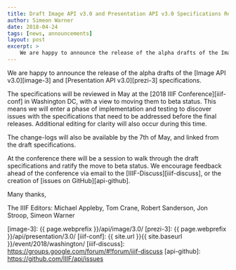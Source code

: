 ```yaml
---
title: Draft Image API v3.0 and Presentation API v3.0 Specifications Released for Review
author: Simeon Warner
date: 2018-04-24
tags: [news, announcements]
layout: post
excerpt: >
    We are happy to announce the release of the alpha drafts of the Image and Presentation version 3.0 API specifications.
---
```


We are happy to announce the release of the alpha drafts of the [Image API v3.0][image-3] and [Presentation API v3.0][prezi-3] specifications.  

The specifications will be reviewed in May at the [2018 IIIF Conference][iiif-conf] in Washington DC, with a view to moving them to beta status. This means we will enter a phase of implementation and testing to discover issues with the specifications that need to be addressed before the final releases. Additional editing for clarity will also occur during this time.

The change-logs will also be available by the 7th of May, and linked from the draft specifications.

At the conference there will be a session to walk through the draft specifications and ratify the move to beta status. We encourage feedback ahead of the conference via email to the [IIIF-Discuss][iiif-discuss], or the creation of [issues on GitHub][api-github].

Many thanks,

The IIIF Editors: Michael Appleby, Tom Crane, Robert Sanderson, Jon Stroop, Simeon Warner

[image-3]: {{ page.webprefix }}/api/image/3.0/
[prezi-3]: {{ page.webprefix }}/api/presentation/3.0/
[iiif-conf]: {{ site.url }}{{ site.baseurl }}/event/2018/washington/
[iiif-discuss]: https://groups.google.com/forum/#!forum/iiif-discuss
[api-github]: https://github.com/IIIF/api/issues
